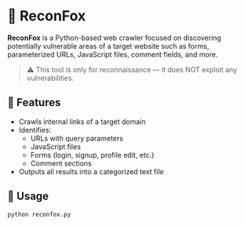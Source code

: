 # 🦊 ReconFox

**ReconFox** is a Python-based web crawler focused on discovering potentially vulnerable areas of a target website such as forms, parameterized URLs, JavaScript files, comment fields, and more.

> ⚠️ This tool is only for reconnaissance — it does NOT exploit any vulnerabilities.

## 🔧 Features
- Crawls internal links of a target domain
- Identifies:
  - URLs with query parameters
  - JavaScript files
  - Forms (login, signup, profile edit, etc.)
  - Comment sections
- Outputs all results into a categorized text file

## 🚀 Usage

```bash
python reconfox.py
